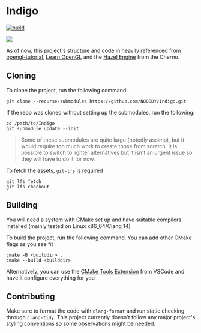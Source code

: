 # Indigo

[![build](https://github.com/NOOBDY/Indigo/actions/workflows/build.yml/badge.svg)](https://github.com/NOOBDY/Indigo/actions/workflows/build.yml) 

![](https://cdn.discordapp.com/attachments/973063566993268826/1214435063035469885/image.png?ex=65f919ca&is=65e6a4ca&hm=8ffd7fd5a650e1d856e7d70897e127b80f891e593efa23472c52c2e9c0046a51&)

As of now, this project's structure and code in heavily referenced from [opengl-tutorial](http://www.opengl-tutorial.org/), [Learn OpenGL](https://learnopengl.com/) and the [Hazel Engine](https://github.com/TheCherno/Hazel) from the Cherno.

## Cloning

To clone the project, run the following command:

```
git clone --recurse-submodules https://github.com/NOOBDY/Indigo.git
```

If the repo was cloned without setting up the submodules, run the following:

```
cd /path/to/Indigo
git submodule update --init
```

> Some of these submodules are quite large (notedly assimp), but it would require too much work to create those from scratch. It is possible to switch to lighter alternatives but it isn't an urgent issue so they will have to do it for now.

To fetch the assets, [`git-lfs`](https://git-lfs.github.com/) is required

```
git lfs fetch
git lfs checkout
```

## Building

You will need a system with CMake set up and have suitable compilers installed (mainly tested on Linux x86_64/Clang 14)

To build the project, run the following command. You can add other CMake flags as you see fit

```
cmake -B <builddir> .
cmake --build <builddir>
```

Alternatively, you can use the [CMake Tools Extension](https://marketplace.visualstudio.com/items?itemName=ms-vscode.cmake-tools) from VSCode and have it configure everything for you

## Contributing

Make sure to format the code with `clang-format` and run static checking through `clang-tidy`. This project currently doesn't follow any major project's styling conventions so some observations might be needed.
